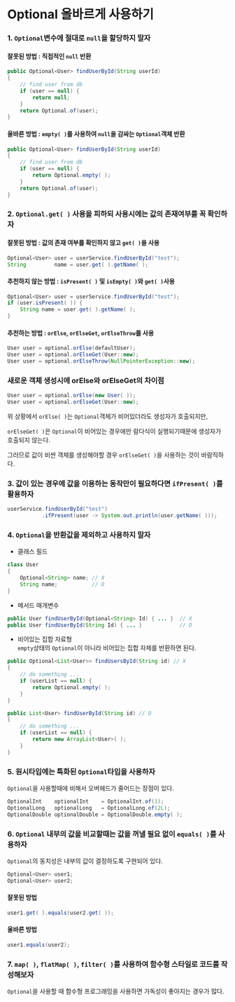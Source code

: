 Optional 올바르게 사용하기
===

### 1. ```Optional```변수에 절대로 ```null```을 할당하지 말자

#### 잘못된 방법 : 직접적인 ```null``` 반환
```java
public Optional<User> findUserById(String userId)
{
    // find user from db
    if (user == null) {
        return null;
    }
    return Optional.of(user);
}
```

#### 올바른 방법 : ```empty( )```를 사용하여 ```null```을 감싸는 ```Optional```객체 반환
```java
public Optional<User> findUserById(String userId)
{
    // find user from db
    if (user == null) {
        return Optional.empty( );
    }
    return Optional.of(user);
}
```

### 2. ```Optional.get( )``` 사용을 피하되 사용시에는 값의 존재여부를 꼭 확인하자
#### 잘못된 방법 : 값의 존재 여부를 확인하지 않고 ```get( )```을 사용
```java
Optional<User> user = userService.findUserById("test");
String         name = user.get( ).getName( );
```

#### 추천하지 않는 방법 : ```isPresent( )``` 및 ```isEmpty( )```와 ```get( )```사용
```java
Optional<User> user = userService.findUserById("test");
if (user.isPresent( )) {
    String name = user.get( ).getName( );
}
```

#### 추천하는 방법 : ```orElse```, ```orElseGet```, ```orElseThrow```를 사용
```java
User user = optional.orElse(defaultUser);
User user = optional.orElseGet(User::new);
User user = optional.orElseThrow(NullPointerException::new);
```

### 새로운 객체 생성시에 orElse와 orElseGet의 차이점
```java
User user = optional.orElse(new User( ));
User user = optional.orElseGet(User::new);
```
위 상황에서 ```orElse( )```는 ```Optional```객체가 비어있더라도 생성자가 호출되지만, 

```orElseGet( )```은 ```Optional```이 비어있는 경우에만 람다식이 실행되기때문에 생성자가 호출되지 않는다.

그러므로 값이 비싼 객체를 생성해야할 경우 ```orElseGet( )```을 사용하는 것이 바람직하다.
### 3. 값이 있는 경우에 값을 이용하는 동작만이 필요하다면 ```ifPresent( )```를 활용하자
```java
userService.findUserById("test")
           .ifPresent(user -> System.out.println(user.getName( )));
```

### 4. ```Optional```을 반환값을 제외하고 사용하지 말자
- 클래스 필드
```java
class User
{
    Optional<String> name; // X
    String name;           // O
}
```
- 메서드 매개변수
```java
public User findUserById(Optional<String> Id) { ... }  // X
public User findUserById(String Id) { ... }            // O
```
- 비어있는 집합 자료형  
```empty```상태의 ```Optional```이 아니라 비어있는 집합 자체를 반환하면 된다.
```java
public Optional<List<User>> findUsersById(String id) // X
{   
    // do something ...
    if (userList == null) {
        return Optional.empty( ); 
    }
}

public List<User> findUserById(String id) // O
{
    // do something ...
    if (userList == null) {
        return new ArrayList<User>( );
    }
}
```

### 5. 원시타입에는 특화된 ```Optional```타입을 사용하자
```Optional```을 사용할때에 비해서 오버헤드가 줄어드는 장점이 있다.
```java
OptionalInt    optionalInt    = OptionalInt.of(1);
OptionalLong   optionalLong   = OptionalLong.of(2L);
OptionalDouble optionalDouble = OptionalDouble.empty( );
```

### 6. ```Optional``` 내부의 값을 비교할때는 값을 꺼낼 필요 없이 ```equals( )```를 사용하자
```Optional```의 동치성은 내부의 값이 결정하도록 구현되어 있다.
```java
Optional<User> user1;
Optional<User> user2;
```
#### 잘못된 방법
```java
user1.get( ).equals(user2.get( ));
```
#### 올바른 방법
```java
user1.equals(user2);
```

### 7. ```map( )```, ```flatMap( )```, ```filter( )```를 사용하여 함수형 스타일로 코드를 작성해보자
```Optional```을 사용할 때 함수형 프로그래밍을 사용하면 가독성이 좋아지는 경우가 많다.